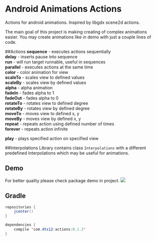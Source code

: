 # Android Animations Actions
Actions for android animations. Inspired by libgdx scene2d actions.

The main goal of this project is making creating of complex animations easier.
You may create animations like in demo with just a couple lines of code.

##Actions
<b>sequence</b> - executes actions sequentially <br/>
<b>delay</b> - inserts pause into sequence <br/>
<b>run</b> - will run target runnable, useful in sequences <br/>
<b>parallel</b> - executes actions at the same time <br/>
<b>color</b> - color animation for view <br/>
<b>scaleTo</b> - scales view to defined values <br/>
<b>scaleBy</b> - scales view by defined values <br/>
<b>alpha</b> - alpha animation <br/>
<b>fadeIn</b> - fades alpha to 1 <br/>
<b>fadeOut</b> - fades alpha to 0<br/>
<b>rotateTo</b> - rotates view to defined degree <br/>
<b>rotateBy</b> - rotates view by defined degree <br/>
<b>moveTo</b> - moves view to defined x, y<br/>
<b>moveBy</b> - moves view by defined x, y<br/>
<b>repeat</b> - repeats action using defined number of times <br/>
<b>forever</b> - repeats action infinite <br/>

<b>play</b> - plays specified action on specified view<br/>

##Interpolations
Library contains class `Interpolations` with a different predefined interpolations which may be useful for animations.

## Demo
For better quality please check package demo in project.
![](http://i.imgur.com/EueRBrp.gif)

## Gradle
```java
repositories {
    jcenter()
}

dependencies {
    compile 'com.dtx12:actions:0.1.3'
}
```
